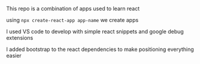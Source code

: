 This repo is a combination of apps used to learn react

using `npx create-react-app app-name` we create apps

I used VS code to develop with simple react snippets and google debug extensions

I added bootstrap to the react dependencies to make positioning everything easier

